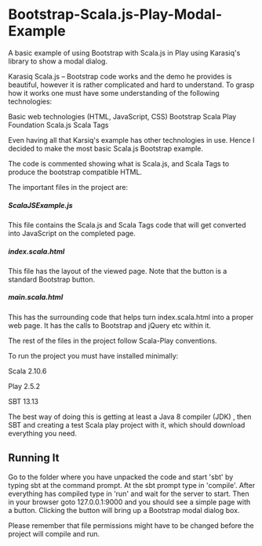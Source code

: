 <H1>Bootstrap-Scala.js-Play-Modal-Example</H1>

A basic example of using Bootstrap with Scala.js in Play using Karasiq's library to show a modal dialog.

Karasiq Scala.js – Bootstrap code works and the demo he provides is beautiful, however it is rather complicated and hard to understand. To grasp how it works one must have some understanding of the following technologies:

Basic web technologies (HTML, JavaScript, CSS)
Bootstrap
Scala
Play Foundation
Scala.js
Scala Tags

Even having all that Karsiq's example has other technologies in use. Hence I decided to make the most basic Scala.js Bootstrap example.

The code is commented showing what is Scala.js, and Scala Tags to produce the bootstrap compatible HTML.

The important files in the project are:

<h5>ScalaJSExample.js</h5>

This file contains the Scala.js and Scala Tags code that will get converted into JavaScript on the completed page.

<h5>index.scala.html</h5>

This file has the layout of the viewed page. Note that the button is a standard Bootstrap button.

<h5>main.scala.html</h5>

This has the surrounding code that helps turn index.scala.html into a proper web page. It has the calls to Bootstrap and jQuery etc within it.

The rest of the files in the project follow Scala-Play conventions.

To run the project you must have installed minimally:

Scala 2.10.6

Play 2.5.2

SBT 13.13

The best way of doing this is getting at least a Java 8 compiler (JDK) , then SBT and creating a test Scala play project with it, which should download everything you need.

<h2>Running It</h2>

Go to the folder where you have unpacked the code and start 'sbt' by typing sbt at the command prompt. At the sbt prompt type in 'compile'. After everything has compiled type in 'run' and wait for the server to start. Then in your browser goto 127.0.0.1:9000 and you should see a simple page with a button. Clicking the button will bring up a Bootstrap modal dialog box.

Please remember that file permissions might have to be changed before the project will compile and run.
